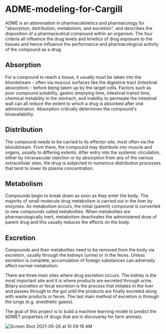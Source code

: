 # ADME-modeling-for-Cargill

ADME is an abbreviation in pharmacokinetics and pharmacology for "absorption, distribution, metabolism, and excretion", and describes the disposition of a pharmaceutical compound within an organism. The four criteria all influence the drug levels and kinetics of drug exposure to the tissues and hence influence the performance and pharmacological activity of the compound as a drug.

## Absorption 
For a compound to reach a tissue, it usually must be taken into the bloodstream - often via mucous surfaces like the digestive tract (intestinal absorption) - before being taken up by the target cells. Factors such as poor compound solubility, gastric emptying time, intestinal transit time, chemical instability in the stomach, and inability to permeate the intestinal wall can all reduce the extent to which a drug is absorbed after oral administration. Absorption critically determines the compound's bioavailability.

## Distribution
The compound needs to be carried to its effector site, most often via the bloodstream. From there, the compound may distribute into muscle and organs, usually to differing extents. After entry into the systemic circulation, either by intravascular injection or by absorption from any of the various extracellular sites, the drug is subjected to numerous distribution processes that tend to lower its plasma concentration.

## Metabolism
Compounds begin to break down as soon as they enter the body. The majority of small-molecule drug metabolism is carried out in the liver by enzymes. As metabolism occurs, the initial (parent) compound is converted to new compounds called metabolites. When metabolites are pharmacologically inert, metabolism deactivates the administered dose of parent drug and this usually reduces the effects on the body.

## Excretion
Compounds and their metabolites need to be removed from the body via excretion, usually through the kidneys (urine) or in the feces. Unless excretion is complete, accumulation of foreign substances can adversely affect normal metabolism.

There are three main sites where drug excretion occurs. The kidney is the most important site and it is where products are excreted through urine. Biliary excretion or fecal excretion is the process that initiates in the liver and passes through to the gut until the products are finally excreted along with waste products or feces. The last main method of excretion is through the lungs (e.g. anesthetic gases).


The goal of this project is to build a machine learning model to predict the ADMET properties of drugs that are in discoverey for farm animals. 

![Screen Shot 2021-05-26 at 10 09 19 AM](https://user-images.githubusercontent.com/76989563/119702935-e1ab9180-be0a-11eb-80ca-afe0204d213e.png)



